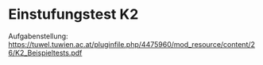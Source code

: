 # Einstufungstest K2

Aufgabenstellung: https://tuwel.tuwien.ac.at/pluginfile.php/4475960/mod_resource/content/26/K2_Beispieltests.pdf